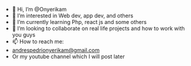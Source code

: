 - 👋 Hi, I’m @Onyerikam
- 👀 I’m interested in Web dev, app dev, and others
- 🌱 I’m currently learning Php, react js and some others
- 💞️ I’m looking to collaborate on real life projects and how to work with you guys
- 📫 How to reach me:
- andrespedrionyerikam@gmail.com
- Or my youtube channel which I will post later
